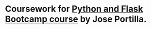 # Coursework for [Python and Flask Bootcamp course](https://www.udemy.com/course/python-and-flask-bootcamp-create-websites-using-flask/) by Jose Portilla.